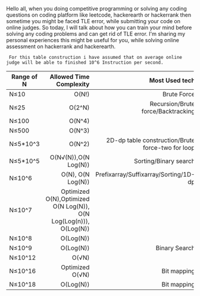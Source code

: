 
Hello all, when you doing competitive programming or solving any coding questions on coding platform like leetcode, hackerearth or hackerrank then sometime you might be faced TLE error, while submitting your code on online judges. So today, I will talk about how you can train your mind before solving any coding problems and can get rid of TLE error. I'm sharing my personal experiences this might be useful for you, while solving online assessment on hackerrank and hackerearth.

`` For this table construction i have assumed that on average online judge will be able to finished 10^6 Instruction per second.``

| Range of N |                                           Allowed Time Complexity |                                    Most Used tech |
|------------|------------------------------------------------------------------:|--------------------------------------------------:|
| N≤10       |                                                             O(N!) |                                       Brute Force |
| N≤25       |                                                            O(2^N) |                Recursion/Brute force/Backtracking |
| N≤100      |                                                            O(N^4) |                                                   |
| N≤500      |                                                            O(N^3) |                                                   |
| N≤5*10^3   |                                                            O(N^2) | 2D-dp table construction/Brute force-two for loop |
| N≤5*10^5   |                                              O(N√(N)),O(N Log(N)) |                             Sorting/Binary search |
| N≤10^6     |                                                 O(N), O(N Log(N)) |             Prefixarray/Suffixarray/Sorting/1D-dp |
| N≤10^7     | Optimized O(N),Optimized O(N Log(N)), O(N Log(Log(n))), O(Log(N)) |                                                   |
| N≤10^8     |                                                         O(Log(N)) |                                                   |
| N≤10^9     |                                                         O(Log(N)) |                                     Binary Search |
| N≤10^12    |                                                             O(√N) |                                                   |
| N≤10^16    |                                                   Optimized O(√N) |                                       Bit mapping |
| N≤10^18    |                                                         O(Log(N)) |                                       Bit mapping |




